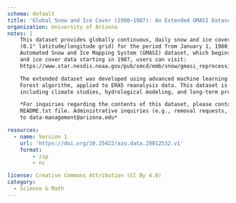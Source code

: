 ```yaml
---
schema: default
title: 'Global Snow and Ice Cover (1980–1987): An Extended GMASI Dataset'
organization: University of Arizona
notes: |
	This dataset provides globally continuous, daily snow and ice cover information at a high spatial resolution 
	(0.1° latitude/longitude grid) for the period from January 1, 1980, to June 30, 1987. It extends the Global 
	Automated Snow and Ice Mapping System (GMASI) dataset, which begins in July 1987. For access to GMASI snow 
	and ice cover data starting in 1987, users can visit: 
	https://www.star.nesdis.noaa.gov/pub/smcd/emb/snow/gmasi_reprocessing/dailymaps/data/.

	The extended dataset was developed using advanced machine learning techniques, specifically a Random 
	Forest algorithm, applied to ERA5 reanalysis data. This dataset is designed to support diverse applications, 
	including climate studies, hydrological modeling, and long-term precipitation analyses.

	*For inquiries regarding the contents of this dataset, please contact the Corresponding Author listed in the 
	README.txt file. Administrative inquiries (e.g., removal requests, trouble downloading, etc.) can be directed 
	to data-management@arizona.edu*

resources:
  - name: Version 1
    url: 'https://doi.org/10.25422/azu.data.28012532.v1'
    format: 
		- zip
		- nc

license: Creative Commons Attribution (CC By 4.0)
category:
  - Science & Math
---
```

